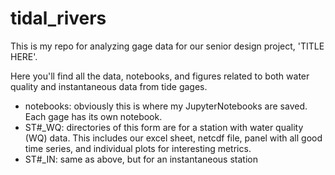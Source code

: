 # tidal_rivers

This is my repo for analyzing gage data for our senior design project, 'TITLE HERE'. 

Here you'll find all the data, notebooks, and figures related to both water quality and instantaneous data from tide gages.
- notebooks: obviously this is where my JupyterNotebooks are saved. Each gage has its own notebook.
- ST#_WQ: directories of this form are for a station with water quality (WQ) data. This includes our excel sheet, netcdf file, panel with all good time series, and individual plots for interesting metrics.
- ST#_IN: same as above, but for an instantaneous station